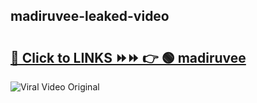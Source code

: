 
 ## madiruvee-leaked-video 

# <h2><a href="https://clipsfans.com/madiruvee&ref=git">🔗 Click to LINKS ⏩⏩ 👉 🟢 madiruvee </a></h2>

<a href="https://clipsfans.com/madiruvee&ref=git" rel="nofollow" data-target="animated-image.originalLink"><img src="https://i.ibb.co.com/xMMVF88/686577567.gif" alt="Viral Video Original" style="max-width: 100%; display: inline-block;" data-target="animated-image.originalImage"></a>
